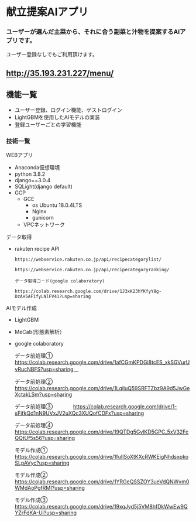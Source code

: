 # 献立提案AIアプリ

### ユーザーが選んだ主菜から、それに合う副菜と汁物を提案するAIアプリです。

ユーザー登録なしでもご利用頂けます。

## http://35.193.231.227/menu/



## 機能一覧
- ユーザー登録、ログイン機能、ゲストログイン
- LightGBMを使用したAIモデルの実装
- 登録ユーザーごとの学習機能

### 技術一覧
WEBアプリ
- Anaconda仮想環境
- python 3.8.2
- django==3.0.4
- SQLight(django default)
- GCP
  - GCE
    - os Ubuntu 18.0.4LTS
    - Nginx
    - gunicorn
  - VPCネットワーク

データ取得
- rakuten recipe API

      https://webservice.rakuten.co.jp/api/recipecategorylist/
      
      https://webservice.rakuten.co.jp/api/recipecategoryranking/
      
      データ取得コード(google colaboratory)
      
      https://colab.research.google.com/drive/1J3xK23hYKfyY8g-DzAH5AFifyLNlFV41?usp=sharing
      
AIモデル作成
- LightGBM
- MeCab(形態素解析）
- google colaboratory

   データ前処理①　　　　https://colab.research.google.com/drive/1afCGmKPDGi8tcES_xkSGVurUvRucNBFS?usp=sharing　
   
   データ前処理②　　　　https://colab.research.google.com/drive/1LqiluQ59SRFTZbz9A9d5JwGeXctakLSm?usp=sharing
   
   データ前処理③　　　　https://colab.research.google.com/drive/1-sFifkQd1nN9UVxJV2uXQc3XUQofCDFx?usp=sharing
   
   データ前処理④　　　　https://colab.research.google.com/drive/19QTDg5GvlKD5GPC_5xV32FcQQtUf5s56?usp=sharing

   モデル作成①　　　　https://colab.research.google.com/drive/1fulISoXtKXcRWKEigNhdsxpkoSLpAVyc?usp=sharing
   
   モデル作成②　　　　https://colab.research.google.com/drive/1YRGeQSSZOY3ueVdQNWvm0WMdAoPgfRMI?usp=sharing
   
   モデル作成③　　　　https://colab.research.google.com/drive/19xqJyd5j5VM8hfDkWwEw9QYZrFdKA-Ui?usp=sharing




























